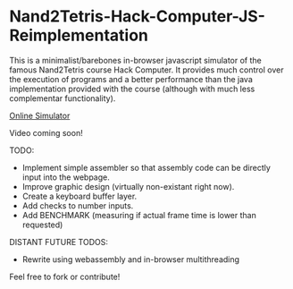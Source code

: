 # Nand2Tetris-Hack-Computer-JS-Reimplementation
This is a minimalist/barebones in-browser javascript simulator of the famous Nand2Tetris course Hack Computer. It provides much control over the execution of programs and a better performance than the java implementation provided with the course (although with much less complementar functionality).

[Online Simulator](http://hack-computer.magiwanders.com/)

Video coming soon!

TODO:
- Implement simple assembler so that assembly code can be directly input into the webpage.
- Improve graphic design (virtually non-existant right now).
- Create a keyboard buffer layer.
- Add checks to number inputs.
- Add BENCHMARK (measuring if actual frame time is lower than requested)

DISTANT FUTURE TODOS:
- Rewrite using webassembly and in-browser multithreading

Feel free to fork or contribute!
